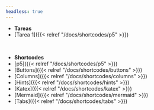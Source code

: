 ```yaml
---
headless: true
---
```

- **Tareas**
- [Tarea 1]({{< relref "/docs/shortcodes/p5" >}})
<br />


- **Shortcodes**
- [p5]({{< relref "/docs/shortcodes/p5" >}})
- [Buttons]({{< relref "/docs/shortcodes/buttons" >}})
- [Columns]({{< relref "/docs/shortcodes/columns" >}})
- [Hints]({{< relref "/docs/shortcodes/hints" >}})
- [Katex]({{< relref "/docs/shortcodes/katex" >}})
- [Mermaid]({{< relref "/docs/shortcodes/mermaid" >}})
- [Tabs]({{< relref "/docs/shortcodes/tabs" >}})
<br />

